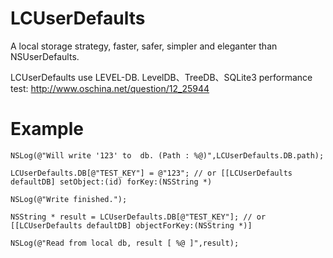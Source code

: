 LCUserDefaults
==============

A local storage strategy, faster, safer, simpler and eleganter than NSUserDefaults. 

LCUserDefaults use LEVEL-DB.
LevelDB、TreeDB、SQLite3 performance test: http://www.oschina.net/question/12_25944

Example
==============
    
    
    NSLog(@"Will write '123' to  db. (Path : %@)",LCUserDefaults.DB.path);
    
    LCUserDefaults.DB[@"TEST_KEY"] = @"123"; // or [[LCUserDefaults defaultDB] setObject:(id) forKey:(NSString *)
    
    NSLog(@"Write finished.");
   
    NSString * result = LCUserDefaults.DB[@"TEST_KEY"]; // or [[LCUserDefaults defaultDB] objectForKey:(NSString *)]
    
    NSLog(@"Read from local db, result [ %@ ]",result);
    
